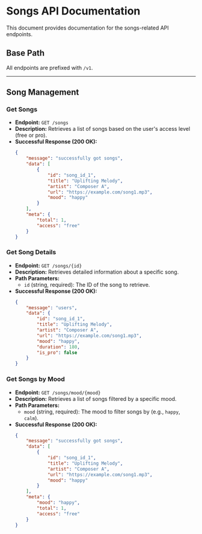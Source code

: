 # Songs API Documentation

This document provides documentation for the songs-related API endpoints.

## Base Path

All endpoints are prefixed with `/v1`.

---

## Song Management

### Get Songs

- **Endpoint:** `GET /songs`
- **Description:** Retrieves a list of songs based on the user's access level (free or pro).
- **Successful Response (200 OK):**
    ```json
    {
        "message": "successfully got songs",
        "data": [
            {
                "id": "song_id_1",
                "title": "Uplifting Melody",
                "artist": "Composer A",
                "url": "https://example.com/song1.mp3",
                "mood": "happy"
            }
        ],
        "meta": {
            "total": 1,
            "access": "free"
        }
    }
    ```

### Get Song Details

- **Endpoint:** `GET /songs/{id}`
- **Description:** Retrieves detailed information about a specific song.
- **Path Parameters:**
    - `id` (string, required): The ID of the song to retrieve.
- **Successful Response (200 OK):**
    ```json
    {
        "message": "users",
        "data": {
            "id": "song_id_1",
            "title": "Uplifting Melody",
            "artist": "Composer A",
            "url": "https://example.com/song1.mp3",
            "mood": "happy",
            "duration": 180,
            "is_pro": false
        }
    }
    ```

### Get Songs by Mood

- **Endpoint:** `GET /songs/mood/{mood}`
- **Description:** Retrieves a list of songs filtered by a specific mood.
- **Path Parameters:**
    - `mood` (string, required): The mood to filter songs by (e.g., `happy`, `calm`).
- **Successful Response (200 OK):**
    ```json
    {
        "message": "successfully got songs",
        "data": [
            {
                "id": "song_id_1",
                "title": "Uplifting Melody",
                "artist": "Composer A",
                "url": "https://example.com/song1.mp3",
                "mood": "happy"
            }
        ],
        "meta": {
            "mood": "happy",
            "total": 1,
            "access": "free"
        }
    }
    ```